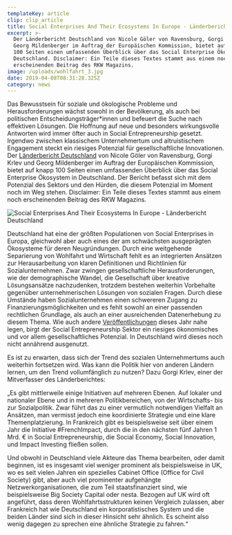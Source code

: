 ```yaml
---
templateKey: article
clip: clip_article
title: Social Enterprises And Their Ecosystems In Europe - Länderbericht Deutschland
excerpt: >-
  Der Länderbericht Deutschland von Nicole Göler von Ravensburg, Gorgi Krlev und
  Georg Mildenberger im Auftrag der Europäischen Kommission, bietet auf knapp
  100 Seiten einen umfassenden Überblick über das Social Enterprise Ökosystem in
  Deutschland. Disclaimer: Ein Teile dieses Textes stammt aus einem noch
  erscheinenden Beitrag des RKW Magazins.
image: /uploads/wohlfahrt_3.jpg
date: 2019-04-08T08:31:28.325Z
category: news
---
```

Das Bewusstsein für soziale und ökologische Probleme und Herausforderungen wächst sowohl in der Bevölkerung, als auch bei politischen Entscheidungsträger*innen und befeuert die Suche nach effektiven Lösungen. Die Hoffnung auf neue und besonders wirkungsvolle Antworten wird immer öfter auch in Social Entrepreneurship gesetzt. Irgendwo zwischen klassischem Unternehmertum und altruistischem Engagement steckt ein riesiges Potenzial für gesellschaftliche Innovationen. Der [Länderbericht Deutschland](https://ec.europa.eu/social/BlobServlet?langId=en&docId=20563&) von Nicole Göler von Ravensburg, Gorgi Krlev und Georg Mildenberger im Auftrag der Europäischen Kommission, bietet auf knapp 100 Seiten einen umfassenden Überblick über das Social Enterprise Ökosystem in Deutschland. Der Bericht befasst sich mit dem Potenzial des Sektors und den Hürden, die diesem Potenzial im Moment noch im Weg stehen. Disclaimer: Ein Teile dieses Textes stammt aus einem noch erscheinenden Beitrag des RKW Magazins. 

![Social Enterprises And Their Ecosystems In Europe - Länderbericht Deutschland](/uploads/screenshot-101-richtig.png "Social Enterprises And Their Ecosystems In Europe - Länderbericht Deutschland")

Deutschland hat eine der größten Populationen von Social Enterprises in Europa, gleichwohl aber auch eines der am schwächsten ausgeprägten Ökosysteme für deren Neugründungen. Durch eine weitgehende Separierung von Wohlfahrt und Wirtschaft fehlt es an integrierten Ansätzen zur Herausarbeitung von klaren Definitionen und Richtlinien für Sozialunternehmen. Zwar zwingen gesellschaftliche Herausforderungen, wie der demographische Wandel, die Gesellschaft über kreative Lösungsansätze nachzudenken, trotzdem bestehen weiterhin Vorbehalte gegenüber unternehmerischen Lösungen von sozialen Fragen. Durch diese Umstände haben Sozialunternehmen einen schwereren Zugang zu Finanzierungsmöglichkeiten und es fehlt sowohl an einer passenden rechtlichen Grundlage, als auch an einer ausreichenden Datenerhebung zu diesem Thema. Wie auch andere [Veröffentlichungen](https://www.send-ev.de/2019-03-26_studie-von-ashoka-und-mckinsey-zeigt-milliardenpotenzial-von-sozialen-innovationen/) dieses Jahr nahe legen, birgt der Social Entrepreneurship Sektor ein riesiges ökonomisches und vor allem gesellschaftliches Potenzial. In Deutschland wird dieses noch nicht annährend ausgenutzt. 

Es ist zu erwarten, dass sich der Trend des sozialen Unternehmertums auch weiterhin fortsetzen wird. Was kann die Politik hier von anderen Ländern lernen, um den Trend vollumfänglich zu nutzen? Dazu Gorgi Krlev, einer der Mitverfasser des Länderberichtes:

„Es gibt mittlerweile einige Initiativen auf mehreren Ebenen. Auf lokaler und nationaler Ebene und in mehreren Politikbereichen, von der Wirtschafts- bis zur Sozialpolitik. Zwar führt das zu einer vermutlich notwendigen Vielfalt an Ansätzen, man vermisst jedoch eine koordinierte Strategie und eine klare Themenplatzierung. In Frankreich gibt es beispielsweise seit über einem Jahr die Initiative #FrenchImpact, durch die in den nächsten fünf Jahren 1 Mrd. € in Social Entrepreneurship, die Social Economy, Social Innovation, und Impact Investing fließen sollen. 

Und obwohl in Deutschland viele Akteure das Thema bearbeiten, oder damit beginnen, ist es insgesamt viel weniger prominent als beispielsweise in UK, wo es seit vielen Jahren ein spezielles Cabinet Office (Office for Civil Society) gibt, aber auch viel prominenter aufgehängte Netzwerkorganisationen, die zum Teil staatsfinanziert sind, wie beispielsweise Big Society Capital oder nesta. Bezogen auf UK wird oft angeführt, dass deren Wohlfahrtsstrukturen keinen Vergleich zulassen, aber Frankreich hat wie Deutschland ein korporatistisches System und die beiden Länder sind sich in dieser Hinsicht sehr ähnlich. Es scheint also wenig dagegen zu sprechen eine ähnliche Strategie zu fahren.“
